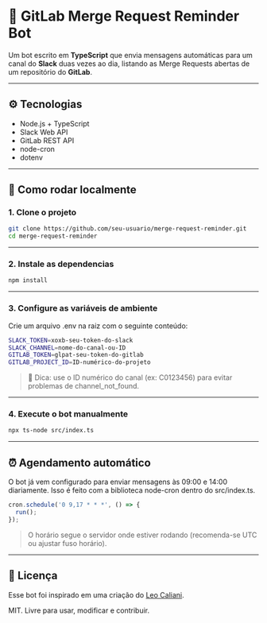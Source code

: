 # 🤖 GitLab Merge Request Reminder Bot

Um bot escrito em **TypeScript** que envia mensagens automáticas para um canal do **Slack** duas vezes ao dia, listando as Merge Requests abertas de um repositório do **GitLab**.

---

## ⚙️ Tecnologias

- Node.js + TypeScript  
- Slack Web API  
- GitLab REST API  
- node-cron  
- dotenv  

---

## 🚀 Como rodar localmente

### 1. Clone o projeto

```bash
git clone https://github.com/seu-usuario/merge-request-reminder.git
cd merge-request-reminder
```

---

### 2. Instale as dependencias

```bash
npm install
```

---

### 3. Configure as variáveis de ambiente

Crie um arquivo .env na raiz com o seguinte conteúdo:

```bash
SLACK_TOKEN=xoxb-seu-token-do-slack
SLACK_CHANNEL=nome-do-canal-ou-ID
GITLAB_TOKEN=glpat-seu-token-do-gitlab
GITLAB_PROJECT_ID=ID-numérico-do-projeto
```

> 🔐 Dica: use o ID numérico do canal (ex: C0123456) para evitar problemas de channel_not_found.

---

### 4. Execute o bot manualmente

```bash
npx ts-node src/index.ts
```

---

## ⏰ Agendamento automático

O bot já vem configurado para enviar mensagens às 09:00 e 14:00 diariamente. Isso é feito com a biblioteca node-cron dentro do src/index.ts.

```ts
cron.schedule('0 9,17 * * *', () => {
  run();
});
```

> O horário segue o servidor onde estiver rodando (recomenda-se UTC ou ajustar fuso horário).

---

## 📄 Licença

Esse bot foi inspirado em uma criação do [Leo Caliani](https://github.com/lcaliani).

MIT. Livre para usar, modificar e contribuir.
